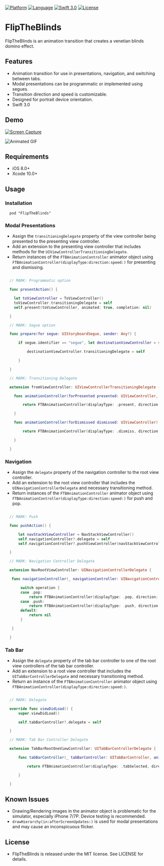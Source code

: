 [![Platform](http://img.shields.io/badge/platform-ios-blue.svg?style=flat
)](https://developer.apple.com/iphone/index.action)
[![Language](http://img.shields.io/badge/language-swift-brightgreen.svg?style=flat
)](https://developer.apple.com/swift)
[![Swift 3.0](https://img.shields.io/badge/Swift-3.x-orange.svg?style=flat
)](https://developer.apple.com/swift/)
[![License](http://img.shields.io/badge/license-MIT-lightgrey.svg?style=flat
)](http://mit-license.org)

# FlipTheBlinds

FlipTheBlinds is an animation transition that creates a venetian blinds domino effect.

## Features

 * Animation transition for use in presentations, navigation, and switching between tabs.
 * Modal presentations can be programmatic or implemented using segues.
 * Transition direction and speed is customizable.
 * Designed for portrait device orientation.
 * Swift 3.0

## Demo

[![Screen Capture](https://img.youtube.com/vi/Pt0VacKUiWA/0.jpg)](https://www.youtube.com/watch?v=Pt0VacKUiWA)

![Animated GIF](http://i.imgur.com/iGvfj49.gif)

## Requirements

 * iOS 8.0+
 * Xcode 10.0+

## Usage

### Installation

```
  pod "FlipTheBlinds"
```

### Modal Presentations

  * Assign the `transitioningDelegate` property of the view controller being presented to the presenting view controller.
  * Add an extension to the presenting view controller that includes methods for the `UIViewControllerTransitioningDelegate`.
  * Return instances of the `FTBAnimationController` animator object using `FTBAnimationController(displayType:direction:speed:)` for presenting and dismissing.

```swift

  // MARK: Programmatic option

  func presentAction() {

    let toViewController = ToViewController()
    toViewController.transitioningDelegate = self
    self.present(toViewController, animated: true, completion: nil)

  }

  // MARK: Segue option

  func prepare(for segue: UIStoryboardSegue, sender: Any?) {

      if segue.identifier == "segue", let destinationViewController = segue.destination as? toViewController {

          destinationViewController.transitioningDelegate = self

      }

  }

  // MARK: Transitioning Delegate

  extension fromViewController: UIViewControllerTransitioningDelegate {

    func animationController(forPresented presented: UIViewController, presenting: UIViewController, source: UIViewController) -> UIViewControllerAnimatedTransitioning? {

        return FTBAnimationController(displayType: .present, direction: .up, speed: .moderate)

    }

    func animationController(forDismissed dismissed: UIViewController) -> UIViewControllerAnimatedTransitioning? {

        return FTBAnimationController(displayType: .dismiss, direction: .down, speed: .moderate)

    }

  }
```

### Navigation

  * Assign the `delegate` property of the navigation controller to the root view controller.
  * Add an extension to the root view controller that includes the `UINavigationControllerDelegate` and necessary transitioning method.
  * Return instances of the `FTBAnimationController` animator object using `FTBAnimationController(displayType:direction:speed:)` for push and pop.

```swift

  // MARK: Push

  func pushAction() {

      let navStackViewController = NavStackViewController()
      self.navigationController?.delegate = self
      self.navigationController?.pushViewController(navStackViewController, animated: true)

  }

  // MARK: Navigation Controller Delegate

  extension NavRootViewController: UINavigationControllerDelegate {

   func navigationController(_ navigationController: UINavigationController, animationControllerFor operation: UINavigationControllerOperation, from fromVC: UIViewController, to toVC: UIViewController) -> UIViewControllerAnimatedTransitioning? {

       switch operation {
       case .pop:
           return FTBAnimationController(displayType: .pop, direction: .right, speed: .moderate)
       case .push:
           return FTBAnimationController(displayType: .push, direction: .left, speed: .moderate)
       default:
           return nil
       }

   }

  }
```

### Tab Bar

  * Assign the `delegate` property of the tab bar controller to one of the root view controllers of the tab bar controller.
  * Add an extension to a root view controller that includes the `UITabBarControllerDelegate` and necessary transitioning method.
  * Return an instance of the `FTBAnimationController` animator object using `FTBAnimationController(displayType:direction:speed:)`.

```swift

  // MARK: Delegate

  override func viewDidLoad() {
      super.viewDidLoad()

      self.tabBarController?.delegate = self

  }

  // MARK: Tab Bar Controller Delegate

  extension TabBarRootOneViewController: UITabBarControllerDelegate {

      func tabBarController(_ tabBarController: UITabBarController, animationControllerForTransitionFrom fromVC: UIViewController, to toVC: UIViewController) -> UIViewControllerAnimatedTransitioning? {

          return FTBAnimationController(displayType: .tabSelected, direction: .down, speed: .moderate)

      }

  }
```

## Known Issues

 * Drawing/Rendering images in the animator object is problematic for the simulator, especially iPhone 7/7P. Device testing is recommended.
 * `drawHierarchy(in:afterScreenUpdates:)` is used for modal presentations and may cause an inconspicuous flicker.   

## License

 * FlipTheBlinds is released under the MIT license. See LICENSE for details.
